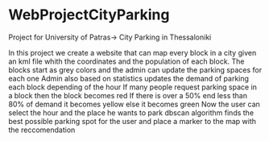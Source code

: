 # WebProjectCityParking
Project for University of Patras-> City Parking in Thessaloniki

In this project we create a website that can map every block in a city given an kml file whith the coordinates and the population of each block.
The blocks start as grey colors and the admin can update the parking spaces for each one
Admin also based on statistics updates the demand of parking each block depending of the hour
If many people request parking space in a block then the block becomes red
If there is over a 50% end less than 80% of demand it becomes yellow
else it becomes green
Now the user can select the hour and the place he wants to park
dbscan algorithm finds the best possible parking spot for the user and place a marker to the map with the reccomendation
